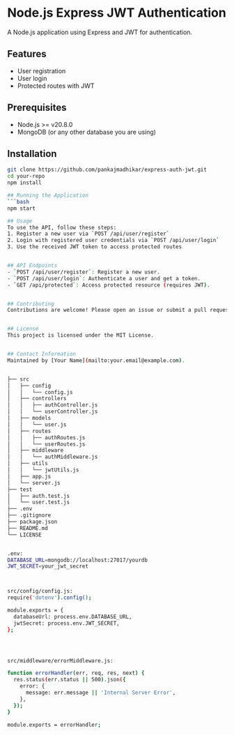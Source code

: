 # Node.js Express JWT Authentication

A Node.js application using Express and JWT for authentication.

## Features
- User registration
- User login
- Protected routes with JWT

## Prerequisites
- Node.js >= v20.8.0
- MongoDB (or any other database you are using)

## Installation
```bash
git clone https://github.com/pankajmadhikar/express-auth-jwt.git
cd your-repo
npm install

## Running the Application
```bash
npm start

## Usage
To use the API, follow these steps:
1. Register a new user via `POST /api/user/register`
2. Login with registered user credentials via `POST /api/user/login`
3. Use the received JWT token to access protected routes


## API Endpoints
- `POST /api/user/register`: Register a new user.
- `POST /api/user/login`: Authenticate a user and get a token.
- `GET /api/protected`: Access protected resource (requires JWT).


## Contributing
Contributions are welcome! Please open an issue or submit a pull request.


## License
This project is licensed under the MIT License.


## Contact Information
Maintained by [Your Name](mailto:your.email@example.com).


├── src
│   ├── config
│   │   └── config.js
│   ├── controllers
│   │   ├── authController.js
│   │   └── userController.js
│   ├── models
│   │   └── user.js
│   ├── routes
│   │   ├── authRoutes.js
│   │   └── userRoutes.js
│   ├── middleware
│   │   └── authMiddleware.js
│   ├── utils
│   │   └── jwtUtils.js
│   ├── app.js
│   └── server.js
├── test
│   ├── auth.test.js
│   └── user.test.js
├── .env
├── .gitignore
├── package.json
├── README.md
└── LICENSE


.env:
DATABASE_URL=mongodb://localhost:27017/yourdb
JWT_SECRET=your_jwt_secret



src/config/config.js:
require('dotenv').config();

module.exports = {
  databaseUrl: process.env.DATABASE_URL,
  jwtSecret: process.env.JWT_SECRET,
};




src/middleware/errorMiddleware.js:

function errorHandler(err, req, res, next) {
  res.status(err.status || 500).json({
    error: {
      message: err.message || 'Internal Server Error',
    },
  });
}

module.exports = errorHandler;
